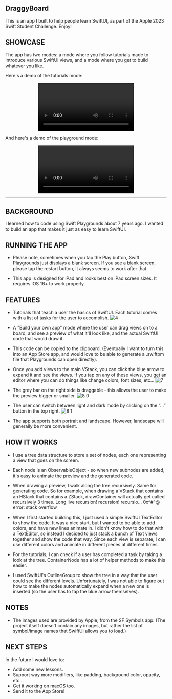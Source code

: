 ## DraggyBoard

This is an app I built to help people learn SwiftUI, as part of the Apple 2023 Swift Student Challenge. Enjoy!

## SHOWCASE
The app has two modes: a mode where you follow tutorials made to introduce various SwiftUI views, and a mode where you get to build whatever you like.

Here's a demo of the tutorials mode:
<div align="center">
<video src="https://github.com/coderMoose/DraggyBoard/assets/130883757/adc422ed-2e1f-4b12-b265-fe346ecf5435">
</div>

And here's a demo of the playground mode:
<div align="center">
<video src="https://github.com/coderMoose/DraggyBoard/assets/130883757/15fb857a-f941-42d5-84d3-f62cd94f44bf">
</div>




----

## BACKGROUND
I learned how to code using Swift Playgrounds about 7 years ago. I wanted to build an app that makes it just as easy to learn SwiftUI.


## RUNNING THE APP
- Please note, sometimes when you tap the Play button, Swift Playgrounds just displays a blank screen. If you see a blank screen, please tap the restart button, it always seems to work after that.

- This app is designed for iPad and looks best on iPad screen sizes. It requires iOS 16+ to work properly.


## FEATURES
- Tutorials that teach a user the basics of SwiftUI. Each tutorial comes with a list of tasks for the user to accomplish.
 ![4](https://github.com/coderMoose/DraggyBoard/assets/130883757/cd2a29bd-bcb6-4d0f-a330-37ac560cd030)


- A "Build your own app" mode where the user can drag views on to a board, and see a preview of what it'll look like, and the actual SwiftUI code that would draw it.

- This code can be copied to the clipboard. (Eventually I want to turn this into an App Store app, and would love to be able to generate a .swiftpm file that Playgrounds can open directly).

- Once you add views to the main VStack, you can click the blue arrow to expand it and see the views. If you tap on any of these views, you get an editor where you can do things like change colors, font sizes, etc...
 ![7](https://github.com/coderMoose/DraggyBoard/assets/130883757/9a96fade-d797-4696-bec0-e9f6cd94f12c)


- The grey bar on the right side is draggable - this allows the user to make the preview bigger or smaller.
 ![8 0](https://github.com/coderMoose/DraggyBoard/assets/130883757/214c9e3e-6146-4787-9671-65e4026a89f7)


- The user can switch between light and dark mode by clicking on the “…” button in the top right.
 ![8 1](https://github.com/coderMoose/DraggyBoard/assets/130883757/4e8e04ad-4a87-40b9-bb78-6bdee26838d8)



- The app supports both portrait and landscape. However, landscape will generally be more convenient.
 

## HOW IT WORKS
- I use a tree data structure to store a set of nodes, each one representing a view that goes on the screen.

- Each node is an ObservableObject - so when new subnodes are added, it's easy to animate the preview and the generated code.

- When drawing a preview, I walk along the tree recursively. Same for generating code. So for example, when drawing a VStack that contains an HStack that contains a ZStack, drawContainer will actually get called recursively 3 times. Long live recursion! recursion! recursio... 0x^#^@ error: stack overflow

- When I first started building this, I just used a simple SwiftUI TextEditor to show the code. It was a nice start, but I wanted to be able to add colors, and have new lines animate in. I didn't know how to do that with a TextEditor, so instead I decided to just stack a bunch of Text views together and show the code that way. Since each view is separate, I can use different colors and animate in different pieces at different times.

- For the tutorials, I can check if a user has completed a task by taking a look at the tree. ContainerNode has a lot of helper methods to make this easier.

- I used SwiftUI's OutlineGroup to show the tree in a way that the user could see the different levels. Unfortunately, I was not able to figure out how to make the nodes automatically expand when a new one is inserted (so the user has to tap the blue arrow themselves).


## NOTES
- The images used are provided by Apple, from the SF Symbols app. (The project itself doesn't contain any images, but rather the list of symbol/image names that SwiftUI allows you to load.)


## NEXT STEPS
In the future I would love to:
- Add some new lessons.
- Support way more modifiers, like padding, background color, opacity, etc...
- Get it working on macOS too.
- Send it to the App Store!

